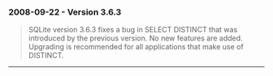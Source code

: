 ### 2008\-09\-22 \- Version 3\.6\.3


> SQLite version 3\.6\.3 fixes a bug in SELECT DISTINCT that was introduced
>  by the previous version. No new features are added. Upgrading is
>  recommended for all applications that make use of DISTINCT.



---

